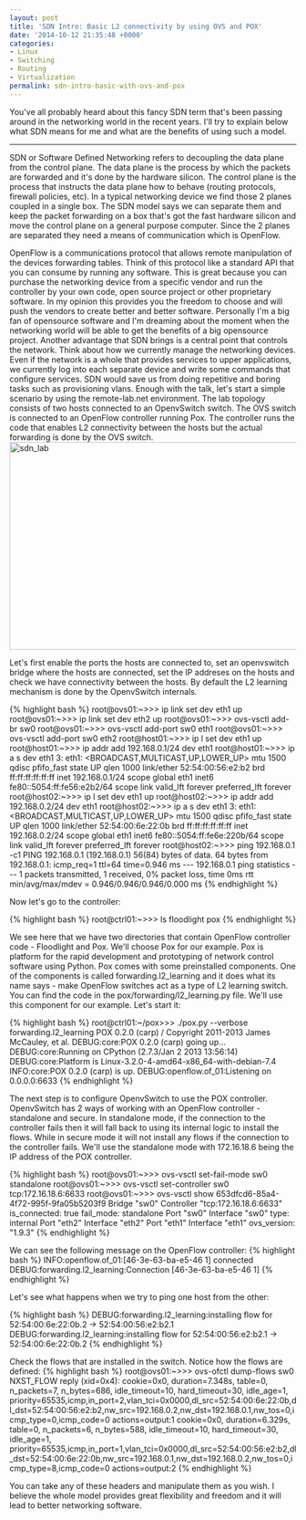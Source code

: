 ```yaml
---
layout: post
title: 'SDN Intro: Basic L2 connectivity by using OVS and POX'
date: '2014-10-12 21:35:48 +0000'
categories:
- Linux
- Switching
- Routing
- Virtualization
permalink: sdn-intro-basic-with-ovs-and-pox
---
```


You've all probably heard about this fancy SDN term that's been passing around in the networking world in the recent years. I'll try to explain below what SDN means for me and what are the benefits of using such a model. 

___

SDN or Software Defined Networking refers to decoupling the data plane from the control plane. The data plane is the process by which the packets are forwarded and it's done by the hardware silicon. The control plane is the process that instructs the data plane how to behave (routing protocols, firewall policies, etc). In a typical networking device we find those 2 planes coupled in a single box. The SDN model says we can separate them and keep the packet forwarding on a box that's got the fast hardware silicon and move the control plane on a general purpose computer. Since the 2 planes are separated they need a means of communication which is OpenFlow. 

OpenFlow is a communications protocol that allows remote manipulation of the devices forwarding tables. Think of this protocol like a standard API that you can consume by running any software. This is great because you can purchase the networking device from a specific vendor and run the controller by your own code, open source project or other proprietary software. In my opinion this provides you the freedom to choose and will push the vendors to create better and better software. Personally I'm a big fan of opensource software and I'm dreaming about the moment when the networking world will be able to get the benefits of a big opensource project. 
Another advantage that SDN brings is a central point that controls the network. Think about how we currently manage the networking devices. Even if the network is a whole that provides services to upper applications, we currently log into each separate device and write some commands that configure services. SDN would save us from doing repetitive and boring tasks such as provisioning vlans.
Enough with the talk, let's start a simple scenario by using the remote-lab.net environment. The lab topology consists of two hosts connected to an OpenvSwitch switch. The OVS switch is connected to an OpenFlow controller running Pox. The controller runs the code that enables L2 connectivity between the hosts but the actual forwarding is done by the OVS switch.
<a href="{{'assets/static/sdn_lab.png' | prepend: site.baseurl | prepend: site.url }}"><img src="{{'assets/static/sdn_lab.png' | prepend: site.baseurl | prepend: site.url }}" alt="sdn_lab" width="686" height="364" class="aligncenter size-full wp-image-284" /></a>

Let's first enable the ports the hosts are connected to, set an openvswitch bridge where the hosts are connected, set the IP addreses on the hosts and check we have connectivity between the hosts. By default the L2 learning mechanism is done by the OpenvSwitch internals. 

{% highlight bash %}
root@ovs01:~>>> ip link set dev eth1 up
root@ovs01:~>>> ip link set dev eth2 up
root@ovs01:~>>> ovs-vsctl add-br sw0
root@ovs01:~>>> ovs-vsctl add-port sw0 eth1
root@ovs01:~>>> ovs-vsctl add-port sw0 eth2
root@host01:~>>> ip l set dev eth1 up
root@host01:~>>> ip addr add 192.168.0.1/24 dev eth1
root@host01:~>>> ip a s dev eth1
3: eth1: <BROADCAST,MULTICAST,UP,LOWER_UP> mtu 1500 qdisc pfifo_fast state UP qlen 1000
    link/ether 52:54:00:56:e2:b2 brd ff:ff:ff:ff:ff:ff
    inet 192.168.0.1/24 scope global eth1
    inet6 fe80::5054:ff:fe56:e2b2/64 scope link
       valid_lft forever preferred_lft forever
root@host02:~>>> ip l set dev eth1 up
root@host02:~>>> ip addr add 192.168.0.2/24 dev eth1
root@host02:~>>> ip a s dev eth1
3: eth1: <BROADCAST,MULTICAST,UP,LOWER_UP> mtu 1500 qdisc pfifo_fast state UP qlen 1000
    link/ether 52:54:00:6e:22:0b brd ff:ff:ff:ff:ff:ff
    inet 192.168.0.2/24 scope global eth1
    inet6 fe80::5054:ff:fe6e:220b/64 scope link
       valid_lft forever preferred_lft forever
root@host02:~>>> ping 192.168.0.1 -c1
PING 192.168.0.1 (192.168.0.1) 56(84) bytes of data.
64 bytes from 192.168.0.1: icmp_req=1 ttl=64 time=0.946 ms
--- 192.168.0.1 ping statistics ---
1 packets transmitted, 1 received, 0% packet loss, time 0ms
rtt min/avg/max/mdev = 0.946/0.946/0.946/0.000 ms</code>
{% endhighlight %}

Now let's go to the controller:

{% highlight bash %}
root@ctrl01:~>>> ls
floodlight  pox
{% endhighlight %}

We see here that we have two directories that contain OpenFlow controller code - Floodlight and Pox. We'll choose Pox for our example. Pox is platform for the rapid development and prototyping of network control software using Python. Pox comes with some preinstalled components. One of the components is called forwarding.l2_learning and it does what its name says - make OpenFlow switches act as a type of L2 learning switch. You can find the code in the pox/forwarding/l2_learning.py file. We'll use this component for our example. Let's start it:

{% highlight bash %}
root@ctrl01:~/pox>>> ./pox.py --verbose forwarding.l2_learning
POX 0.2.0 (carp) / Copyright 2011-2013 James McCauley, et al.
DEBUG:core:POX 0.2.0 (carp) going up...
DEBUG:core:Running on CPython (2.7.3/Jan 2 2013 13:56:14)
DEBUG:core:Platform is Linux-3.2.0-4-amd64-x86_64-with-debian-7.4
INFO:core:POX 0.2.0 (carp) is up.
DEBUG:openflow.of_01:Listening on 0.0.0.0:6633
{% endhighlight %}

The next step is to configure OpenvSwitch to use the POX controller. OpenvSwitch has 2 ways of working with an OpenFlow controller - standalone and secure. In standalone mode, if the connection to the controller fails then it will fall back to using its internal logic to install the flows. While in secure mode it will not install any flows if the connection to the controller fails. We'll use the standalone mode with 172.16.18.6 being the IP address of the POX controller.

{% highlight bash %}
root@ovs01:~>>> ovs-vsctl set-fail-mode sw0 standalone
root@ovs01:~>>> ovs-vsctl set-controller sw0 tcp:172.16.18.6:6633
root@ovs01:~>>> ovs-vsctl show
653dfcd6-85a4-4f72-995f-9fa05b5203f9
    Bridge "sw0"
        Controller "tcp:172.16.18.6:6633"
            is_connected: true
        fail_mode: standalone
        Port "sw0"
            Interface "sw0"
                type: internal
        Port "eth2"
            Interface "eth2"
        Port "eth1"
            Interface "eth1"
    ovs_version: "1.9.3"
{% endhighlight %}

We can see the following message on the OpenFlow controller:
{% highlight bash %}
INFO:openflow.of_01:[46-3e-63-ba-e5-46 1] connected
DEBUG:forwarding.l2_learning:Connection [46-3e-63-ba-e5-46 1]
{% endhighlight %}

Let's see what happens when we try to ping one host from the other:

{% highlight bash %}
DEBUG:forwarding.l2_learning:installing flow for 52:54:00:6e:22:0b.2 -> 52:54:00:56:e2:b2.1
DEBUG:forwarding.l2_learning:installing flow for 52:54:00:56:e2:b2.1 -> 52:54:00:6e:22:0b.2
{% endhighlight %}

Check the flows that are installed in the switch. Notice how the flows are defined:
{% highlight bash %}
root@ovs01:~>>> ovs-ofctl dump-flows sw0
NXST_FLOW reply (xid=0x4):
 cookie=0x0, duration=7.348s, table=0, n_packets=7, n_bytes=686, idle_timeout=10, hard_timeout=30, idle_age=1, priority=65535,icmp,in_port=2,vlan_tci=0x0000,dl_src=52:54:00:6e:22:0b,dl_dst=52:54:00:56:e2:b2,nw_src=192.168.0.2,nw_dst=192.168.0.1,nw_tos=0,icmp_type=0,icmp_code=0 actions=output:1
 cookie=0x0, duration=6.329s, table=0, n_packets=6, n_bytes=588, idle_timeout=10, hard_timeout=30, idle_age=1, priority=65535,icmp,in_port=1,vlan_tci=0x0000,dl_src=52:54:00:56:e2:b2,dl_dst=52:54:00:6e:22:0b,nw_src=192.168.0.1,nw_dst=192.168.0.2,nw_tos=0,icmp_type=8,icmp_code=0 actions=output:2
 {% endhighlight %}

You can take any of these headers and manipulate them as you wish. I believe the whole model provides great flexibility and freedom and it will lead to better networking software. 
